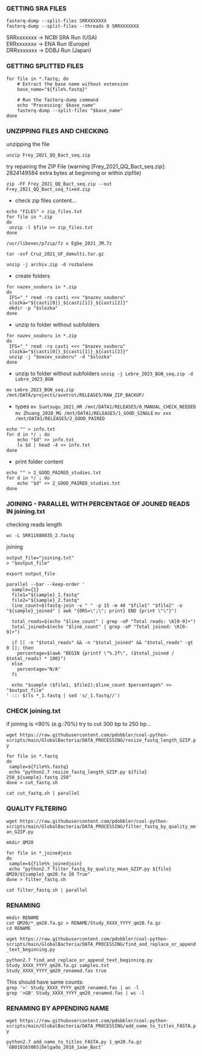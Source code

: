 ### GETTING SRA FILES

`fasterq-dump --split-files SRRXXXXXXX`  
`fasterq-dump --split-files --threads 8 SRRXXXXXXX`  

SRRxxxxxxx → NCBI SRA Run (USA)  
ERRxxxxxxx → ENA Run (Europe)  
DRRxxxxxxx → DDBJ Run (Japan)  

### GETTING SPLITTED FILES

```
for file in *.fastq; do
    # Extract the base name without extension
    base_name="${file%.fastq}"
    
    # Run the fasterq-dump command
    echo "Processing: $base_name"
    fasterq-dump --split-files "$base_name"
done
```


### UNZIPPING FILES AND CHECKING

unzipping the file

`unzip Frey_2021_QQ_Bact_seq.zip`

try repairing the ZIP File  (warning [Frey_2021_QQ_Bact_seq.zip]:  2824149584 extra bytes at beginning or within zipfile)

`zip -FF Frey_2021_QQ_Bact_seq.zip --out Frey_2021_QQ_Bact_seq_fixed.zip`

- check zip files content...
```
echo "FILES" > zip_files.txt
for file in *.zip
do
 unzip -l $file >> zip_files.txt
done
```

`/usr/libexec/p7zip/7z x Egbe_2021_JM.7z`

`tar -xvf Cruz_2021_UF_demulti.tar.gz`

`unzip -j archiv.zip -d rozbalene`

- create folders
```
for nazev_souboru in *.zip
do
 IFS="_" read -ra casti <<< "$nazev_souboru"
 slozka="${casti[0]}_${casti[1]}_${casti[2]}"
 mkdir -p "$slozka"
done
```

- unzip to folder without subfolders
```
for nazev_souboru in *.zip
do
 IFS="_" read -ra casti <<< "$nazev_souboru"
 slozka="${casti[0]}_${casti[1]}_${casti[2]}"
 unzip -j "$nazev_souboru" -d "$slozka"
done
```

- unzip to folder without subfolders
`unzip -j Lebre_2023_BGN_seq.zip -d Lebre_2023_BGN`

`mv Lebre_2023_BGN_seq.zip /mnt/DATA/projects/avetrot/RELEASE5/RAW_ZIP_BACKUP/`

- types
`mv Suetsugu_2021_HR /mnt/DATA1/RELEASE5/0_MANUAL_CHECK_NEEDED`
`mv Zhuang_2020_MG /mnt/DATA1/RELEASE5/1_GOOD_SINGLE`
`mv xxx /mnt/DATA1/RELEASE5/2_GOOD_PAIRED`

```
echo "" > info.txt
for d in */ ; do
    echo "$d" >> info.txt
    ls $d | head -4 >> info.txt
done
```

- print folder content

```
echo "" > 2_GOOD_PAIRED_studies.txt
for d in */ ; do
    echo "$d" >> 2_GOOD_PAIRED_studies.txt
done
```

### JOINING - PARALLEL WITH PERCENTAGE OF JOUNED READS IN joining.txt

checking reads length  

`wc -L SRR11880035_2.fastq`

joining  

```
output_file="joining.txt"
> "$output_file"

export output_file

parallel --bar --keep-order '
  sample={1}
  file1="${sample}_1.fastq"
  file2="${sample}_2.fastq"
  line_count=$(fastq-join -v " " -p 15 -m 40 "$file1" "$file2" -o "${sample}_joined" | awk "{ORS=\";\"; print} END {print \"\"}")

  total_reads=$(echo "$line_count" | grep -oP "Total reads: \K[0-9]+")
  total_joined=$(echo "$line_count" | grep -oP "Total joined: \K[0-9]+")

  if [[ -n "$total_reads" && -n "$total_joined" && "$total_reads" -gt 0 ]]; then
    percentage=$(awk "BEGIN {printf \"%.2f\", ($total_joined / $total_reads) * 100}")
  else
    percentage="N/A"
  fi

  echo "$sample ($file1, $file2);$line_count $percentage%" >> "$output_file"
' ::: $(ls *_1.fastq | sed 's/_1.fastq//')

```

### CHECK joining.txt

if joining is <90% (e.g.:70%) try to cut 300 bp to 250 bp...  

`wget https://raw.githubusercontent.com/pdobbler/cool-python-scripts/main/GlobalBacteria/DATA_PROCESSING/resize_fastq_length_GZIP.py`

```
for file in *.fastq
do
 sample=${file%%.fastq}
 echo "python2.7 resize_fastq_length_GZIP.py ${file} 250_${sample}.fastq 250"
done > cut_fastq.sh

cat cut_fastq.sh | parallel
```


### QUALITY FILTERING

`wget https://raw.githubusercontent.com/pdobbler/cool-python-scripts/main/GlobalBacteria/DATA_PROCESSING/filter_fastq_by_quality_mean_GZIP.py`

```
mkdir QM20

for file in *_joinedjoin
do
 sample=${file%%_joinedjoin}
 echo "python2.7 filter_fastq_by_quality_mean_GZIP.py ${file} QM20/${sample}_qm20.fa 20 True"
done > filter_fastq.sh

cat filter_fastq.sh | parallel
```

### RENAMING

```
mkdir RENAME
cat QM20/*_qm20.fa.gz > RENAME/Study_XXXX_YYYY_qm20.fa.gz
cd RENAME
```

`wget https://raw.githubusercontent.com/pdobbler/cool-python-scripts/main/GlobalBacteria/DATA_PROCESSING/find_and_replace_or_append_text_beginning.py`

`python2.7 find_and_replace_or_append_text_beginning.py Study_XXXX_YYYY_qm20.fa.gz samples.txt Study_XXXX_YYYY_qm20_renamed.fas true`

This should have same counts:  
`grep '>' Study_XXXX_YYYY_qm20_renamed.fas | wc -l`  
`grep '>GB' Study_XXXX_YYYY_qm20_renamed.fas | wc -l`

### RENAMING BY APPENDING NAME

`wget https://raw.githubusercontent.com/pdobbler/cool-python-scripts/main/GlobalBacteria/DATA_PROCESSING/add_name_to_titles_FASTA.py`

`python2.7 add_name_to_titles_FASTA.py 1_qm20.fa.gz 'GB01016506S|Delgado_2018_1aae_Bact'`

